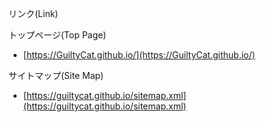 リンク(Link)

トップページ(Top Page)
- [https://GuiltyCat.github.io/](https://GuiltyCat.github.io/)

サイトマップ(Site Map)
- [https://guiltycat.github.io/sitemap.xml](https://guiltycat.github.io/sitemap.xml)
